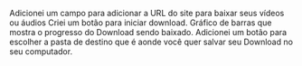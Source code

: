 Adicionei um campo para adicionar a URL do site para baixar seus vídeos ou áudios
Criei um botão para iniciar download.
Gráfico de barras que mostra o progresso do Download sendo baixado.
Adicionei um botão para escolher a pasta de destino que é aonde você quer salvar seu Download no seu computador.
